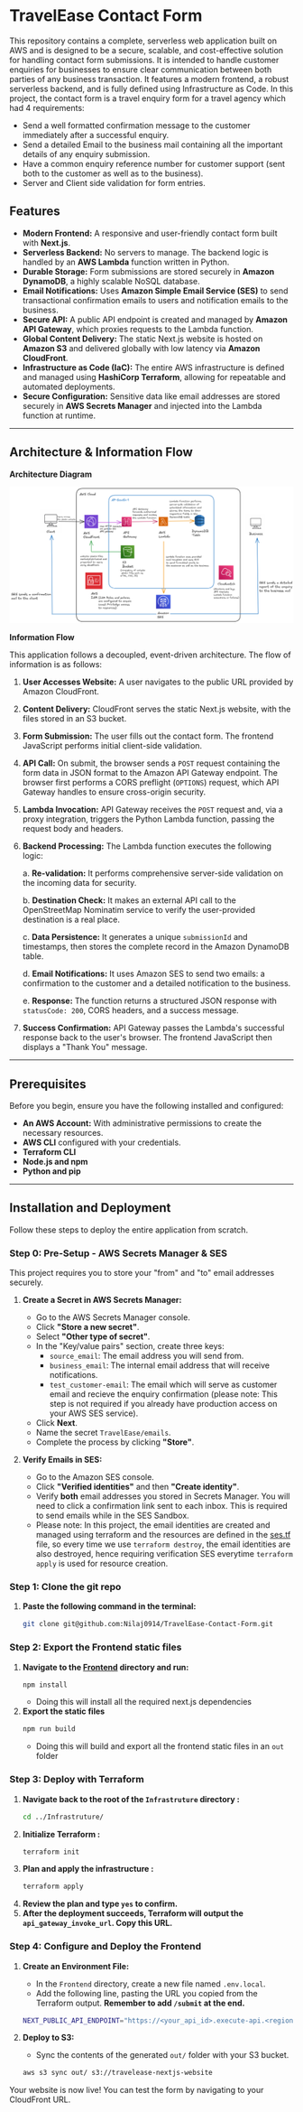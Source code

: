 # TravelEase Contact Form

This repository contains a complete, serverless web application built on AWS and is designed to be a secure, scalable, and cost-effective solution for handling contact form submissions. It is intended to handle customer enquiries for businesses to ensure clear communication between both parties of any business transaction. It features a modern frontend, a robust serverless backend, and is fully defined using Infrastructure as Code. In this project, the contact form is a travel enquiry form for a travel agency which had 4 requirements:

- Send a well formatted confirmation message to the customer immediately after a successful enquiry.
- Send a detailed Email to the business mail containing all the important details of any enquiry submission.
- Have a common enquiry reference number for customer support (sent both to the customer as well as to the business).
- Server and Client side validation for form entries.

## Features

- **Modern Frontend:** A responsive and user-friendly contact form built with **Next.js**.
- **Serverless Backend:** No servers to manage. The backend logic is handled by an **AWS Lambda** function written in Python.
- **Durable Storage:** Form submissions are stored securely in **Amazon DynamoDB**, a highly scalable NoSQL database.
- **Email Notifications:** Uses **Amazon Simple Email Service (SES)** to send transactional confirmation emails to users and notification emails to the business.
- **Secure API:** A public API endpoint is created and managed by **Amazon API Gateway**, which proxies requests to the Lambda function.
- **Global Content Delivery:** The static Next.js website is hosted on **Amazon S3** and delivered globally with low latency via **Amazon CloudFront**.
- **Infrastructure as Code (IaC):** The entire AWS infrastructure is defined and managed using **HashiCorp Terraform**, allowing for repeatable and automated deployments.
- **Secure Configuration:** Sensitive data like email addresses are stored securely in **AWS Secrets Manager** and injected into the Lambda function at runtime.

---

## Architecture & Information Flow
**Architecture Diagram**

![Architecture-Diagram](Frontend/public/architecture.png)

**Information Flow**

This application follows a decoupled, event-driven architecture. The flow of information is as follows:

1.  **User Accesses Website:** A user navigates to the public URL provided by Amazon CloudFront.
2.  **Content Delivery:** CloudFront serves the static Next.js website, with the files stored in an S3 bucket.
3.  **Form Submission:** The user fills out the contact form. The frontend JavaScript performs initial client-side validation.
4.  **API Call:** On submit, the browser sends a `POST` request containing the form data in JSON format to the Amazon API Gateway endpoint. The browser first performs a CORS preflight (`OPTIONS`) request, which API Gateway handles to ensure cross-origin security.
5.  **Lambda Invocation:** API Gateway receives the `POST` request and, via a proxy integration, triggers the Python Lambda function, passing the request body and headers.
6.  **Backend Processing:** The Lambda function executes the following logic:
   
    a.  **Re-validation:** It performs comprehensive server-side validation on the incoming data for security.
    
    b.  **Destination Check:** It makes an external API call to the OpenStreetMap Nominatim service to verify the user-provided destination is a real place.
    
    c.  **Data Persistence:** It generates a unique `submissionId` and timestamps, then stores the complete record in the Amazon DynamoDB table.
    
    d.  **Email Notifications:** It uses Amazon SES to send two emails: a confirmation to the customer and a detailed notification to the business.
    
    e.  **Response:** The function returns a structured JSON response with `statusCode: 200`, CORS headers, and a success message.
7.  **Success Confirmation:** API Gateway passes the Lambda's successful response back to the user's browser. The frontend JavaScript then displays a "Thank You" message.

---

## Prerequisites

Before you begin, ensure you have the following installed and configured:

-   **An AWS Account:** With administrative permissions to create the necessary resources.
-   **AWS CLI** configured with your credentials.
-   **Terraform CLI** 
-   **Node.js and npm** 
-   **Python and pip** 

---

## Installation and Deployment

Follow these steps to deploy the entire application from scratch.

### Step 0: Pre-Setup - AWS Secrets Manager & SES

This project requires you to store your "from" and "to" email addresses securely.

1.  **Create a Secret in AWS Secrets Manager:**
    -   Go to the AWS Secrets Manager console.
    -   Click **"Store a new secret"**.
    -   Select **"Other type of secret"**.
    -   In the "Key/value pairs" section, create three keys:
        -   `source_email`: The email address you will send from.
        -   `business_email`: The internal email address that will receive notifications.
        - `test_customer-email`: The email which will serve as customer email and recieve the enquiry confirmation (please note: This step is not required if you already have production access on your AWS SES service).
    -   Click **Next**.
    -   Name the secret `TravelEase/emails`.
    -   Complete the process by clicking **"Store"**.

2.  **Verify Emails in SES:**
    -   Go to the Amazon SES console.
    -   Click **"Verified identities"** and then **"Create identity"**.
    -   Verify **both** email addresses you stored in Secrets Manager. You will need to click a confirmation link sent to each inbox. This is required to send emails while in the SES Sandbox.
    - Please note: In this project, the email identities are created and managed using terraform and the resources are defined in the [ses.tf](Infrastruture/ses.tf) file, so every time we use `terraform destroy`, the email identities are also destroyed, hence requiring verification SES everytime `terraform apply` is used for resource creation.

### Step 1: Clone the git repo

1.  **Paste the following command in the terminal:**
    ```bash
    git clone git@github.com:Nilaj0914/TravelEase-Contact-Form.git
    ```
### Step 2: Export the Frontend static files

1.  **Navigate to the [Frontend](Frontend) directory and run:**
    ```bash
    npm install
    ```
    -   Doing this will install all the required next.js dependencies
2. **Export the static files**
    ```bash
    npm run build
    ```
    - Doing this will build and export all the frontend static files in an ```out``` folder
### Step 3: Deploy with Terraform

1.  **Navigate back to the root of the `Infrastruture` directory :**
    ```bash
    cd ../Infrastruture/
    ```
2.  **Initialize Terraform :**
    ```bash
    terraform init
    ```
3.  **Plan and apply the infrastructure :**
    ```bash
    terraform apply
    ```
4.  **Review the plan and type `yes` to confirm.**
5.  **After the deployment succeeds, Terraform will output the `api_gateway_invoke_url`. Copy this URL.**

### Step 4: Configure and Deploy the Frontend

1.  **Create an Environment File:**
    -   In the `Frontend` directory, create a new file named `.env.local`.
    -   Add the following line, pasting the URL you copied from the Terraform output. **Remember to add `/submit` at the end.**
    ```bash
    NEXT_PUBLIC_API_ENDPOINT="https://<your_api_id>.execute-api.<region>.amazonaws.com/prod/submit"
    ```

2.  **Deploy to S3:**
    -   Sync the contents of the generated `out/` folder with your S3 bucket.
    ```bash
    aws s3 sync out/ s3://travelease-nextjs-website
    ```

Your website is now live! You can test the form by navigating to your CloudFront URL.